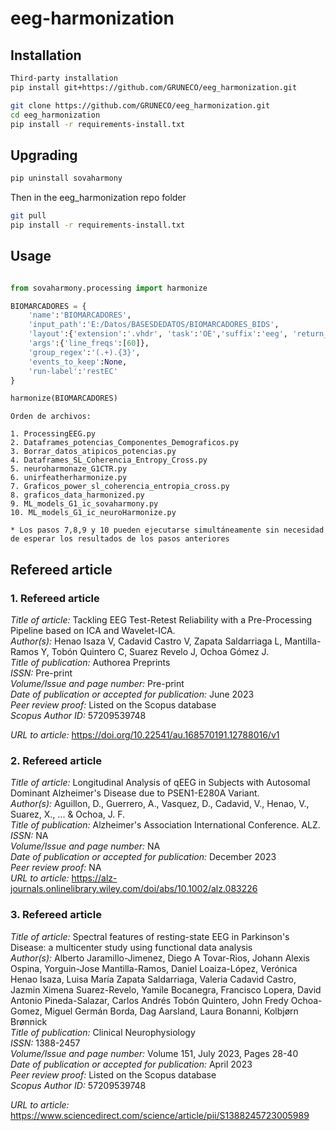 # eeg-harmonization

## Installation
```bash
Third-party installation
pip install git+https://github.com/GRUNECO/eeg_harmonization.git
```

```bash
git clone https://github.com/GRUNECO/eeg_harmonization.git
cd eeg_harmonization
pip install -r requirements-install.txt
```

## Upgrading

```bash
pip uninstall sovaharmony
```

Then in the eeg_harmonization repo folder

```bash
git pull
pip install -r requirements-install.txt
```

## Usage

```python

from sovaharmony.processing import harmonize

BIOMARCADORES = {
    'name':'BIOMARCADORES',
    'input_path':'E:/Datos/BASESDEDATOS/BIOMARCADORES_BIDS',
    'layout':{'extension':'.vhdr', 'task':'OE','suffix':'eeg', 'return_type':'filename'},
    'args':{'line_freqs':[60]},
    'group_regex':'(.+).{3}',
    'events_to_keep':None,
    'run-label':'restEC'
}

harmonize(BIOMARCADORES)
```
```
Orden de archivos:

1. ProcessingEEG.py 
2. Dataframes_potencias_Componentes_Demograficos.py 
3. Borrar_datos_atipicos_potencias.py 
4. Dataframes_SL_Coherencia_Entropy_Cross.py 
5. neuroharmonaze_G1CTR.py 
6. unirfeatherharmonize.py 
7. Graficos_power_sl_coherencia_entropia_cross.py
8. graficos_data_harmonized.py
9. ML_models_G1_ic_sovaharmony.py
10. ML_models_G1_ic_neuroHarmonize.py

* Los pasos 7,8,9 y 10 pueden ejecutarse simultáneamente sin necesidad de esperar los resultados de los pasos anteriores
```
  ## Refereed article
### 1.	Refereed article
*Title of article:* 	Tackling EEG Test-Retest Reliability with a Pre-Processing Pipeline based on ICA and Wavelet-ICA.<br>
*Author(s):* 	Henao Isaza V, Cadavid Castro V, Zapata Saldarriaga L, Mantilla-Ramos Y, Tobón Quintero C, Suarez Revelo J, Ochoa Gómez J.<br>
*Title of publication:* 	Authorea Preprints<br>
*ISSN:* 	Pre-print<br>
*Volume/Issue and page number:* 	Pre-print<br>
*Date of publication or accepted for publication:* 	June 2023<br>
*Peer review proof:* 	Listed on the Scopus database<br>
*Scopus Author ID:* 57209539748<br>

*URL to article:* 	https://doi.org/10.22541/au.168570191.12788016/v1<br>

### 2.	Refereed article
*Title of article:* 	Longitudinal Analysis of qEEG in Subjects with Autosomal Dominant Alzheimer's Disease due to PSEN1-E280A Variant.<br>
*Author(s):* 	Aguillon, D., Guerrero, A., Vasquez, D., Cadavid, V., Henao, V., Suarez, X., ... & Ochoa, J. F.<br>
*Title of publication:* 	Alzheimer's Association International Conference. ALZ.<br>
*ISSN:* 	NA<br>
*Volume/Issue and page number:* 	NA<br>
*Date of publication or accepted for publication:* 	December 2023<br>
*Peer review proof:* 	NA<br>
*URL to article:* 	https://alz-journals.onlinelibrary.wiley.com/doi/abs/10.1002/alz.083226<br>

### 3.	Refereed article
*Title of article:* 	Spectral features of resting-state EEG in Parkinson's Disease: a multicenter study using functional data analysis<br>
*Author(s):* 	Alberto Jaramillo-Jimenez, Diego A Tovar-Rios, Johann Alexis Ospina, Yorguin-Jose Mantilla-Ramos, Daniel Loaiza-López, Verónica Henao Isaza, Luisa María Zapata Saldarriaga, Valeria Cadavid Castro, Jazmin Ximena Suarez-Revelo, Yamile Bocanegra, Francisco Lopera, David Antonio Pineda-Salazar, Carlos Andrés Tobón Quintero, John Fredy Ochoa-Gomez, Miguel Germán Borda, Dag Aarsland, Laura Bonanni, Kolbjørn Brønnick<br>
*Title of publication:* 	Clinical Neurophysiology<br>
*ISSN:* 	1388-2457<br>
*Volume/Issue and page number:* 	Volume 151, July 2023, Pages 28-40<br>
*Date of publication or accepted for publication:* 	April 2023<br>
*Peer review proof:* 	Listed on the Scopus database<br>
*Scopus Author ID:* 57209539748<br>

*URL to article:* 	https://www.sciencedirect.com/science/article/pii/S1388245723005989<br>

